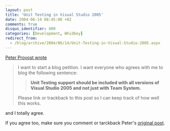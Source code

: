 ```yaml
---
layout: post
title: 'Unit Testing in Visual Studio 2005'
date: 2004-06-14 08:45:00 +02
comments: true
disqus_identifier: 409
categories: [Development, Whidbey]
redirect_from:
  - /blog/archive/2004/06/14/Unit-Testing-in-Visual-Studio-2005.aspx
---
```


[Peter Provost wrote](http://www.peterprovost.org/archive/2004/06/12/1379.aspx)

> I want to start a blog petition. I want everyone who agrees with me to blog the following sentence:
>
> > **Unit Testing support should be included with all versions of Visual Studio 2005 and not just with Team System.**
>
> Please link or trackback to this post so I can keep track of how well this works.

and I totally agree.

If you agree too, make sure you comment or tarckback Peter's [original post](http://www.peterprovost.org/archive/2004/06/12/1379.aspx).

